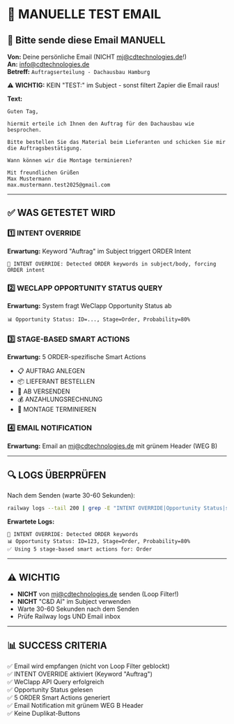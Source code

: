 # 📧 MANUELLE TEST EMAIL

## 🎯 Bitte sende diese Email MANUELL

**Von:** Deine persönliche Email (NICHT mj@cdtechnologies.de!)  
**An:** info@cdtechnologies.de  
**Betreff:** `Auftragserteilung - Dachausbau Hamburg`

⚠️ **WICHTIG:** KEIN "TEST:" im Subject - sonst filtert Zapier die Email raus!

**Text:**
```
Guten Tag,

hiermit erteile ich Ihnen den Auftrag für den Dachausbau wie besprochen.

Bitte bestellen Sie das Material beim Lieferanten und schicken Sie mir die Auftragsbestätigung.

Wann können wir die Montage terminieren?

Mit freundlichen Grüßen
Max Mustermann
max.mustermann.test2025@gmail.com
```

---

## ✅ WAS GETESTET WIRD

### 1️⃣ INTENT OVERRIDE
**Erwartung:** Keyword "Auftrag" im Subject triggert ORDER Intent
```
🎯 INTENT OVERRIDE: Detected ORDER keywords in subject/body, forcing ORDER intent
```

### 2️⃣ WECLAPP OPPORTUNITY STATUS QUERY
**Erwartung:** System fragt WeClapp Opportunity Status ab
```
📊 Opportunity Status: ID=..., Stage=Order, Probability=80%
```

### 3️⃣ STAGE-BASED SMART ACTIONS
**Erwartung:** 5 ORDER-spezifische Smart Actions
- 📋 AUFTRAG ANLEGEN
- 📦 LIEFERANT BESTELLEN  
- 📄 AB VERSENDEN
- 💰 ANZAHLUNGSRECHNUNG
- 📅 MONTAGE TERMINIEREN

### 4️⃣ EMAIL NOTIFICATION
**Erwartung:** Email an mj@cdtechnologies.de mit grünem Header (WEG B)

---

## 🔍 LOGS ÜBERPRÜFEN

Nach dem Senden (warte 30-60 Sekunden):

```bash
railway logs --tail 200 | grep -E "INTENT OVERRIDE|Opportunity Status|stage-based smart actions|ORDER|Party ID"
```

**Erwartete Logs:**
```
🎯 INTENT OVERRIDE: Detected ORDER keywords
📊 Opportunity Status: ID=123, Stage=Order, Probability=80%
✅ Using 5 stage-based smart actions for: Order
```

---

## ⚠️ WICHTIG

- **NICHT** von mj@cdtechnologies.de senden (Loop Filter!)
- **NICHT** "C&D AI" im Subject verwenden
- Warte 30-60 Sekunden nach dem Senden
- Prüfe Railway logs UND Email inbox

---

## 📊 SUCCESS CRITERIA

✅ Email wird empfangen (nicht von Loop Filter geblockt)  
✅ INTENT OVERRIDE aktiviert (Keyword "Auftrag")  
✅ WeClapp API Query erfolgreich  
✅ Opportunity Status gelesen  
✅ 5 ORDER Smart Actions generiert  
✅ Email Notification mit grünem WEG B Header  
✅ Keine Duplikat-Buttons
